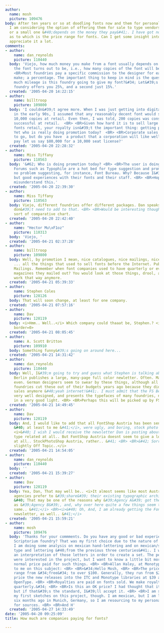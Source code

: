 ```yaml
---
author:
  name: mosh
  picture: 109476
body: After ten years or so at doodling fonts now and them for personal pleasure,
  I am considering the option of offering them for sale to type vendors, be it a big
  or a small one &#40;depends on the money they pay&#41;. I have got no clue, though,
  as to which is the price range for fonts. Can I get some insight into this? I would
  appreciate it a lot.
comments:
- author:
    name: dan_reynolds
    picture: 110440
  body: 'Viejo, how much money you make from a font usually depends on how popular
    the font turns out to be, i.e., how many copies of the font will be sold. <BR>
    <BR>Most foundries pay a specific commission to the designer for each sale they
    make; a percentage. The important thing to keep in mind is the question: &#34;how
    much mileage is this foundry going to give my font?&#34; Let&#39;s say that one
    foundry offers you 25%, and a second just 15%.'
  created: '2005-04-20 14:22:15'
- author:
    name: billtroop
    picture: 109800
  body: 'I couldn&#39;t agree more. When I was just getting into digital type sales
    in the early 90s, I assumed that any reasonably decent font would sell at least
    10,000 copies at retail. Even then, I was told, 200 copies was considered hugely
    successful at retail.  <BR> <BR>Given how hard it is to sell large numbers of
    fonts retail, your royalty isn&#39;t the important thing: getting promoted is.
    Yet who is really doing promotion today?  <BR> <BR>Corporate sales are the way
    to go, but do you have  a product that a corporation will like well enough to
    pay let us say $80,000 for a 10,000 seat license?'
  created: '2005-04-20 22:28:32'
- author:
    name: Miss Tiffany
    picture: 110563
  body: '&#62; Who is doing promotion today? <BR> <BR>The user is doing the promoting.
    Forums such as Typophile are a hot bed for type suggestion and promotion. I have
    no problem suggesting, for instance, Font Bureau. Why? Because I&#39;ve had nothing
    but good experiences with their fonts and their staff. <BR> <BR>Hope I didn&#39;t
    misunderstand this.'
  created: '2005-04-20 22:39:30'
- author:
    name: Miss Tiffany
    picture: 110563
  body: Viejo, different foundries offer different packages. Dan speaks volumes, I
    don&#39;t need to add to that. <BR> <BR>Would be interesting though to build some
    sort of comparative chart.
  created: '2005-04-20 22:42:40'
- author:
    name: "Hector Mu\xF1oz"
    picture: 110313
  body: 'Viejo, '
  created: '2005-04-21 02:37:28'
- author:
    name: billtroop
    picture: 109800
  body: Well, by promotion I mean, nice catalogues, nice mailings, nice customer lists
    ... all the things that used to sell fonts before the Internet. Publicity. Promotion.
    Mailings. Remember when font companies used to have quarterly or even monthly
    magazines they mailed out? You would look at those things, drool, and order. Doesn&#39;t
    work that way anymore.
  created: '2005-04-21 05:39:33'
- author:
    name: Stephen Coles
    picture: 128126
  body: That will soon change, at least for one company.
  created: '2005-04-21 07:57:16'
- author:
    name: Dav
    picture: 128119
  body: <i>Hmm.. Well..</i> Which company could thaaat be, Stephen.? <img src="http://www.typophile.com/forums/clipart/bigsmile.gif"
    border=0>
  created: '2005-04-21 08:05:45'
- author:
    name: A. Scott Britton
    picture: 109910
  body: Something funny&#39;s going on around here...
  created: '2005-04-21 14:31:42'
- author:
    name: dan_reynolds
    picture: 110440
  body: Well, I&#39;m going to try and guess what Stephen is talking about. <BR> <BR>FontShop
    Berlin publishes a large, many-page full color newletter. Often. Maybe every month
    even. German designers seem to swear by these things, although all other German
    foundries cut these out of their budgets years ago because they did not generate
    sales anymore &#40;yeah internet!&#41;. I must admit that the FS Berlin mail is
    very well designed, and presents the typefaces of many foundries, not just FontFont&#39;s,
    in a very good light. <BR> <BR>Perhaps this will be picked up by FS SF.
  created: '2005-04-21 14:49:45'
- author:
    name: Dav
    picture: 128119
  body: And, I would like to add that all FontShop Austria has been sending out recently,<i>
    &#40; at least to me &#41;</i>, were ugly, and boring, stock photo catalogs..
    <i>&#40; I wish I would receive the newsletter Dan is posting about, or anything
    type related at all.. But FontShop Austria doesnt seem to give a lot about type,
    at all.. StockPhotoShop Austria, rather.. &#41; <BR> <BR>&#42; Sorry, For ranting
    slightly Off Topic..</i>
  created: '2005-04-21 14:54:05'
- author:
    name: dan_reynolds
    picture: 110440
  body: ''
  created: '2005-04-21 15:39:27'
- author:
    name: Dav
    picture: 128119
  body: Yea, Dan, That may well be.. <i>It almost seems like most Austrian advertising
    agencies prefer to &#39;share&#39; their existing typographic archives and collections..
    &#40; That may be one of the reasons why &#39;Agency A&#39; got the same fonts
    as &#39;Agency B&#39;, and, why over here quite a few things seem to look the
    same.. &#41;</i> <BR><i>&#40; Oh, And, I am already getting the FontShop SF eMail
    newsletter, as well.. &#41;</i>
  created: '2005-04-21 15:59:21'
- author:
    name: mosh
    picture: 109476
  body: 'Thanks for your commments. Do you have any good or bad experience with the
    Scriptorium foundry? That was my first choice due to the nature of my project.
    I am doing some analysis on mexican hand-lettering and on mexican/spanish vintage
    type and lettering &#40;from the previous three centuries&#41;. I want to make
    an interpretation of those letters in order to create a set. The people at Scriptorium
    were interested in the project, but I want to know a little bit more about the
    normal price paid for such things. <BR> <BR>Allan Haley, at Monotype, kindly answered
    to me on this subject: <BR> <BR>&#34;Hello Mosh, <BR> <BR>The price of font can
    range from &#34;free&#34; to over $100. Generally, they run from $22 to $49. We
    price the new releases into the ITC and Monotype libraries at $39 and $55 for
    OpenType. <BR> <BR>Royalties are paid on fonts sold. We make royalty payments
    quarterly.&#34; <BR> <BR>Is this an OK price? I had thought that it would be more,
    but if that&#39;s the standard, I&#39;ll accept it. <BR> <BR>I am still doing
    my first sketches on this project, though. I am mexican, but I am living since
    six months ago in Munich, Germany, so I am resourcing to my personal photo archive
    for sources. <BR> <BR>And H'
  created: '2005-04-27 14:33:49'
date: '2005-04-20 09:25:09'
title: How much are companies paying for fonts?

---
```

